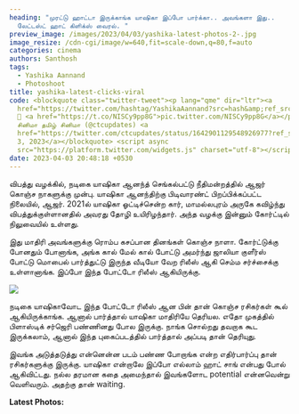 ```yaml
---
heading: "முரட்டு ஹாட்டா இருக்காங்க யாஷிகா இப்போ பார்க்கா.. அவங்களா இது..
  லேட்டஸ்ட் ஹாட் கிளிக்ஸ் வைரல். "
preview_image: /images/2023/04/03/yashika-latest-photos-2-.jpg
image_resize: /cdn-cgi/image/w=640,fit=scale-down,q=80,f=auto
categories: cinema
authors: Santhosh
tags:
  - Yashika Aannand
  - Photoshoot
title: yashika-latest-clicks-viral
code: <blockquote class="twitter-tweet"><p lang="qme" dir="ltr"><a
  href="https://twitter.com/hashtag/YashikaAannand?src=hash&amp;ref_src=twsrc%5Etfw">#YashikaAannand</a>
  💝 <a href="https://t.co/NISCy9pp8G">pic.twitter.com/NISCy9pp8G</a></p>&mdash;
  சினிமா தமிழ் சினிமா (@ctcupdates) <a
  href="https://twitter.com/ctcupdates/status/1642901129548926977?ref_src=twsrc%5Etfw">April
  3, 2023</a></blockquote> <script async
  src="https://platform.twitter.com/widgets.js" charset="utf-8"></script>
date: 2023-04-03 20:48:18 +0530
---
```

விபத்து வழக்கில், நடிகை யாஷிகா ஆனந்த் செங்கல்பட்டு நீதிமன்றத்தில் ஆஜர் கொஞ்ச நாகளுக்கு முன்பு. யாஷிகா ஆனந்திற்கு பிடிவாரண்ட் பிறப்பிக்கப்பட்ட நிலையில், ஆஜர். 2021ல் யாஷிகா ஓட்டிச்சென்ற கார், மாமல்லபுரம் அருகே கவிழ்ந்து விபத்துக்குள்ளானதில் அவரது தோழி உயிரிழந்தார். அந்த வழக்கு இன்னும் கோர்ட்டில் நிலுவையில் உள்ளது. 

இது மாதிரி அவங்களுக்கு ரொம்ப கசப்பான தினங்கள் கொஞ்ச நாளா. கோர்ட்டுக்கு போனதும் போனாங்க, அங்க கால் மேல் கால் போட்டு அமர்ந்து ஜாலியா குளீர்ஸ் போட்டு மொபைல் பார்த்துட்டு இருந்த வீடியோ வேற ரிலீஸ் ஆகி செம்ம சர்ச்சைக்கு உள்ளானாங்க. இப்போ இந்த போட்டோ ரிலீஸ் ஆகியிருக்கு. 

![](/images/2023/04/03/yashika-latest-photos-1-.jpg)

நடிகை யாஷிகாவோட இந்த போட்டோ ரிலீஸ் ஆன பின் தான் கொஞ்ச ரசிகர்கள் கூல் ஆகியிருக்காங்க. ஆனால் பார்த்தால் யாஷிகா மாதிரியே தெரியல. எதோ முகத்தில் பிளாஸ்டிக் சர்ஜெரி பண்ணினது போல இருக்கு. நாங்க சொல்றது தவறாக கூட இருக்கலாம், ஆனால் இந்த புகைப்படத்தில் பார்த்தால் அப்படி தான் தெரியுது. 

இவங்க அடுத்தடுத்து என்னென்ன படம் பண்ண போறாங்க என்ற எதிர்பார்ப்பு தான் ரசிகர்களுக்கு இருக்கு. யாஷிகா என்றாலே இப்போ எல்லாம் ஹாட் சாங் என்பது போல் ஆகிவிட்டது. நல்ல தரமான கதை அமைந்தால் இவங்களோட potential என்னவென்று வெளிவரும். அதற்கு தான் waiting. 

**L﻿atest Photos:**